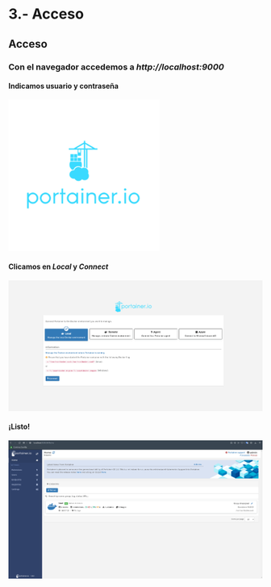 # 3.- Acceso
## Acceso

### Con el navegador accedemos a *http://localhost:9000*

#### Indicamos usuario y contraseña
![fotoacceso](/imagenes/portainer.png)

#### Clicamos en *Local* y *Connect*
![fotoacceso2](/imagenes/acceso2.png)

#### ¡Listo!
![fotoacceso2](/imagenes/accesoFin.png)


